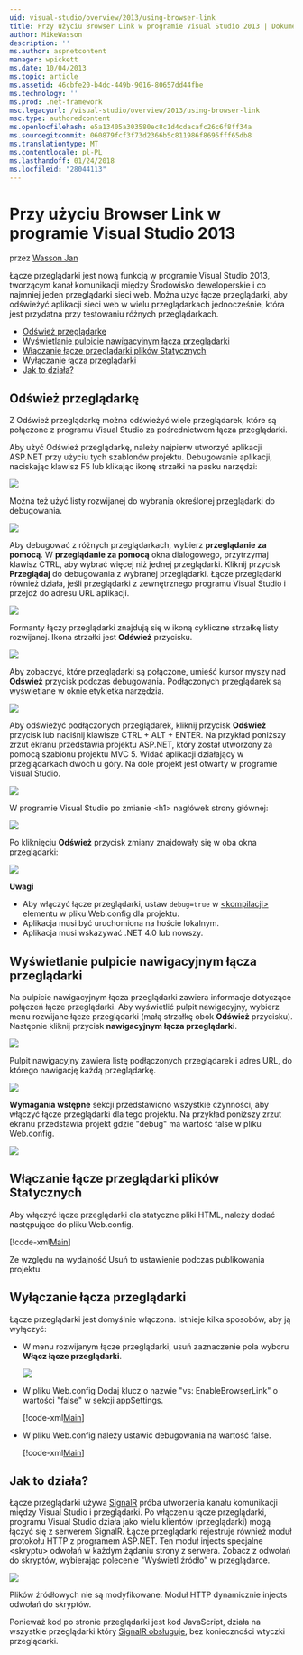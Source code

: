 ```yaml
---
uid: visual-studio/overview/2013/using-browser-link
title: Przy użyciu Browser Link w programie Visual Studio 2013 | Dokumentacja firmy Microsoft
author: MikeWasson
description: ''
ms.author: aspnetcontent
manager: wpickett
ms.date: 10/04/2013
ms.topic: article
ms.assetid: 46cbfe20-b4dc-449b-9016-80657dd44fbe
ms.technology: ''
ms.prod: .net-framework
msc.legacyurl: /visual-studio/overview/2013/using-browser-link
msc.type: authoredcontent
ms.openlocfilehash: e5a13405a303580ec8c1d4cdacafc26c6f8ff34a
ms.sourcegitcommit: 060879fcf3f73d2366b5c811986f8695fff65db8
ms.translationtype: MT
ms.contentlocale: pl-PL
ms.lasthandoff: 01/24/2018
ms.locfileid: "28044113"
---
```

<a name="using-browser-link-in-visual-studio-2013"></a>Przy użyciu Browser Link w programie Visual Studio 2013
====================
przez [Wasson Jan](https://github.com/MikeWasson)

Łącze przeglądarki jest nową funkcją w programie Visual Studio 2013, tworzącym kanał komunikacji między Środowisko deweloperskie i co najmniej jeden przeglądarki sieci web. Można użyć łącze przeglądarki, aby odświeżyć aplikacji sieci web w wielu przeglądarkach jednocześnie, która jest przydatna przy testowaniu różnych przeglądarkach.

- [Odśwież przeglądarkę](#browser-refresh)
- [Wyświetlanie pulpicie nawigacyjnym łącza przeglądarki](#dashboard)
- [Włączanie łącze przeglądarki plików Statycznych](#static-html)
- [Wyłączanie łącza przeglądarki](#disabling)
- [Jak to działa?](#how-it-works)

<a id="browser-refresh"></a>
## <a name="browser-refresh"></a>Odśwież przeglądarkę

Z Odśwież przeglądarkę można odświeżyć wiele przeglądarek, które są połączone z programu Visual Studio za pośrednictwem łącza przeglądarki.

Aby użyć Odśwież przeglądarkę, należy najpierw utworzyć aplikacji ASP.NET przy użyciu tych szablonów projektu. Debugowanie aplikacji, naciskając klawisz F5 lub klikając ikonę strzałki na pasku narzędzi:

![](using-browser-link/_static/image1.png)

Można też użyć listy rozwijanej do wybrania określonej przeglądarki do debugowania.

![](using-browser-link/_static/image2.png)

Aby debugować z różnych przeglądarkach, wybierz **przeglądanie za pomocą**. W **przeglądanie za pomocą** okna dialogowego, przytrzymaj klawisz CTRL, aby wybrać więcej niż jednej przeglądarki. Kliknij przycisk **Przeglądaj** do debugowania z wybranej przeglądarki. Łącze przeglądarki również działa, jeśli przeglądarki z zewnętrznego programu Visual Studio i przejdź do adresu URL aplikacji.

![](using-browser-link/_static/image3.png)

Formanty łączy przeglądarki znajdują się w ikoną cykliczne strzałkę listy rozwijanej. Ikona strzałki jest **Odśwież** przycisku.

![](using-browser-link/_static/image4.png)

Aby zobaczyć, które przeglądarki są połączone, umieść kursor myszy nad **Odśwież** przycisk podczas debugowania. Podłączonych przeglądarek są wyświetlane w oknie etykietka narzędzia.

![](using-browser-link/_static/image5.png)

Aby odświeżyć podłączonych przeglądarek, kliknij przycisk **Odśwież** przycisk lub naciśnij klawisze CTRL + ALT + ENTER. Na przykład poniższy zrzut ekranu przedstawia projektu ASP.NET, który został utworzony za pomocą szablonu projektu MVC 5. Widać aplikacji działający w przeglądarkach dwóch u góry. Na dole projekt jest otwarty w programie Visual Studio.

![](using-browser-link/_static/image6.png)

W programie Visual Studio po zmianie &lt;h1&gt; nagłówek strony głównej:

![](using-browser-link/_static/image7.png)

Po kliknięciu **Odśwież** przycisk zmiany znajdowały się w oba okna przeglądarki:

![](using-browser-link/_static/image8.png)

**Uwagi**

- Aby włączyć łącze przeglądarki, ustaw `debug=true` w [ &lt;kompilacji&gt; ](https://msdn.microsoft.com/library/s10awwz0(v=vs.85).aspx) elementu w pliku Web.config dla projektu.
- Aplikacja musi być uruchomiona na hoście lokalnym.
- Aplikacja musi wskazywać .NET 4.0 lub nowszy.

<a id="dashboard"></a>
## <a name="viewing-the-browser-link-dashboard"></a>Wyświetlanie pulpicie nawigacyjnym łącza przeglądarki

Na pulpicie nawigacyjnym łącza przeglądarki zawiera informacje dotyczące połączeń łącze przeglądarki. Aby wyświetlić pulpit nawigacyjny, wybierz menu rozwijane łącze przeglądarki (małą strzałkę obok **Odśwież** przycisku). Następnie kliknij przycisk **nawigacyjnym łącza przeglądarki**.

![](using-browser-link/_static/image9.png)

Pulpit nawigacyjny zawiera listę podłączonych przeglądarek i adres URL, do którego nawigację każdą przeglądarkę.

![](using-browser-link/_static/image10.png)

**Wymagania wstępne** sekcji przedstawiono wszystkie czynności, aby włączyć łącze przeglądarki dla tego projektu. Na przykład poniższy zrzut ekranu przedstawia projekt gdzie "debug" ma wartość false w pliku Web.config.

![](using-browser-link/_static/image11.png)

<a id="static-html"></a>
## <a name="enabling-browser-link-for-static-html-files"></a>Włączanie łącze przeglądarki plików Statycznych

Aby włączyć łącze przeglądarki dla statyczne pliki HTML, należy dodać następujące do pliku Web.config.

[!code-xml[Main](using-browser-link/samples/sample1.xml)]

Ze względu na wydajność Usuń to ustawienie podczas publikowania projektu.

<a id="disabling"></a>
## <a name="disabling-browser-link"></a>Wyłączanie łącza przeglądarki

Łącze przeglądarki jest domyślnie włączona. Istnieje kilka sposobów, aby ją wyłączyć:

- W menu rozwijanym łącze przeglądarki, usuń zaznaczenie pola wyboru **Włącz łącze przeglądarki**. 

    ![](using-browser-link/_static/image12.png)
- W pliku Web.config Dodaj klucz o nazwie "vs: EnableBrowserLink" o wartości "false" w sekcji appSettings. 

    [!code-xml[Main](using-browser-link/samples/sample2.xml)]
- W pliku Web.config należy ustawić debugowania na wartość false. 

    [!code-xml[Main](using-browser-link/samples/sample3.xml)]

<a id="how-it-works"></a>
## <a name="how-does-it-work"></a>Jak to działa?

Łącze przeglądarki używa [SignalR](../../../signalr/index.md) próba utworzenia kanału komunikacji między Visual Studio i przeglądarki. Po włączeniu łącze przeglądarki, programu Visual Studio działa jako wielu klientów (przeglądarki) mogą łączyć się z serwerem SignalR. Łącze przeglądarki rejestruje również moduł protokołu HTTP z programem ASP.NET. Ten moduł injects specjalne &lt;skryptu&gt; odwołań w każdym żądaniu strony z serwera. Zobacz z odwołań do skryptów, wybierając polecenie "Wyświetl źródło" w przeglądarce.

![](using-browser-link/_static/image13.png)

Plików źródłowych nie są modyfikowane. Moduł HTTP dynamicznie injects odwołań do skryptów.

Ponieważ kod po stronie przeglądarki jest kod JavaScript, działa na wszystkie przeglądarki który [SignalR obsługuje](../../../signalr/overview/getting-started/supported-platforms.md), bez konieczności wtyczki przeglądarki.
